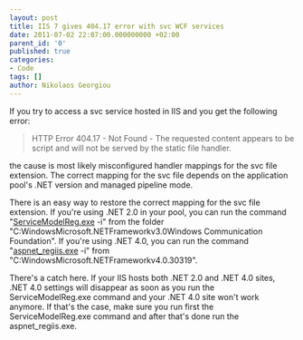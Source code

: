 ```yaml
---
layout: post
title: IIS 7 gives 404.17 error with svc WCF services
date: 2011-07-02 22:07:00.000000000 +02:00
parent_id: '0'
published: true
categories:
- Code
tags: []
author: Nikolaos Georgiou
---
```


If you try to access a svc service hosted in IIS and you get the following error:
<blockquote>

HTTP Error 404.17 - Not Found - The requested content appears to be script and will not be served by the static file handler.
</blockquote>

the cause is most likely misconfigured handler mappings for the svc file extension. The correct mapping for the svc file depends on the application pool's .NET version and managed pipeline mode.

There is an easy way to restore the correct mapping for the svc file extension. If you're using .NET 2.0 in your pool, you can run the command "<a href="http://msdn.microsoft.com/en-us/library/ms732012.aspx" target="_blank">ServiceModelReg.exe</a> -i" from the folder "C:WindowsMicrosoft.NETFrameworkv3.0Windows Communication Foundation". If you're using .NET 4.0, you can run the command "<a href="http://msdn.microsoft.com/en-us/library/k6h9cz8h%28v=VS.100%29.aspx" target="_blank">aspnet_regiis.exe</a> -i" from "C:WindowsMicrosoft.NETFrameworkv4.0.30319".

There's a catch here. If your IIS hosts both .NET 2.0 and .NET 4.0 sites, .NET 4.0 settings will disappear as soon as you run the ServiceModelReg.exe command and your .NET 4.0 site won't work anymore. If that's the case, make sure you run first the ServiceModelReg.exe command and after that's done run the aspnet_regiis.exe.

